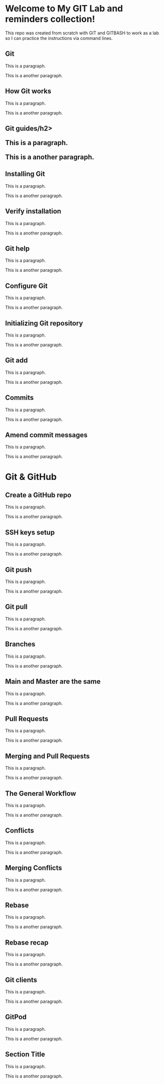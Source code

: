 <!DOCTYPE html>
<html lang="en">
<meta charset="UTF-8">

<body>
<p align='center'>
    <a href="https://git-scm.com/docs/gittutorial"><img alt="" src="https://user-images.githubusercontent.com/5893219/134832432-5eaa7a49-9727-4485-baeb-cd7a0deff034.png"></a>
  </p>

<h1>Welcome to My GIT Lab and reminders collection!</h1>
This repo was created from scratch with GIT and GITBASH to work as a lab so I can practice the instructions via command lines.

<h2>Git</h2>
<p>This is a paragraph.</p>
<p>This is a another paragraph.</p>

<h2>How Git works</h2>
<p>This is a paragraph.</p>
<p>This is a another paragraph.</p>

<h2>Git guides/h2>
<p>This is a paragraph.</p>
<p>This is a another paragraph.</p>

<h2>Installing Git</h2>
<p>This is a paragraph.</p>
<p>This is a another paragraph.</p>

<h2>Verify installation</h2>
<p>This is a paragraph.</p>
<p>This is a another paragraph.</p>

<h2>Git help</h2>
<p>This is a paragraph.</p>
<p>This is a another paragraph.</p>

<h2>Configure Git</h2>
<p>This is a paragraph.</p>
<p>This is a another paragraph.</p>

<h2>Initializing Git repository</h2>
<p>This is a paragraph.</p>
<p>This is a another paragraph.</p>

<h2>Git add</h2>
<p>This is a paragraph.</p>
<p>This is a another paragraph.</p>

<h2>Commits</h2>
<p>This is a paragraph.</p>
<p>This is a another paragraph.</p>

<h2>Amend commit messages</h2>
<p>This is a paragraph.</p>
<p>This is a another paragraph.</p>

<h1>Git & GitHub</h1>

<h2>Create a GitHub repo</h2>
<p>This is a paragraph.</p>
<p>This is a another paragraph.</p>

<h2>SSH keys setup</h2>
<p>This is a paragraph.</p>
<p>This is a another paragraph.</p>

<h2>Git push</h2>
<p>This is a paragraph.</p>
<p>This is a another paragraph.</p>

<h2>Git pull</h2>
<p>This is a paragraph.</p>
<p>This is a another paragraph.</p>

<h2>Branches</h2>
<p>This is a paragraph.</p>
<p>This is a another paragraph.</p>

<h2>Main and Master are the same</h2>
<p>This is a paragraph.</p>
<p>This is a another paragraph.</p>

<h2>Pull Requests</h2>
<p>This is a paragraph.</p>
<p>This is a another paragraph.</p>

<h2>Merging and Pull Requests</h2>
<p>This is a paragraph.</p>
<p>This is a another paragraph.</p>

<h2>The General Workflow</h2>
<p>This is a paragraph.</p>
<p>This is a another paragraph.</p>

<h2>Conflicts</h2>
<p>This is a paragraph.</p>
<p>This is a another paragraph.</p>

<h2>Merging Conflicts</h2>
<p>This is a paragraph.</p>
<p>This is a another paragraph.</p>

<h2>Rebase</h2>
<p>This is a paragraph.</p>
<p>This is a another paragraph.</p>

<h2>Rebase recap</h2>
<p>This is a paragraph.</p>
<p>This is a another paragraph.</p>

<h2>Git clients</h2>
<p>This is a paragraph.</p>
<p>This is a another paragraph.</p>

<h2>GitPod</h2>
<p>This is a paragraph.</p>
<p>This is a another paragraph.</p>

<h2>Section Title</h2>
<p>This is a paragraph.</p>
<p>This is a another paragraph.</p>


</body>
</html>
